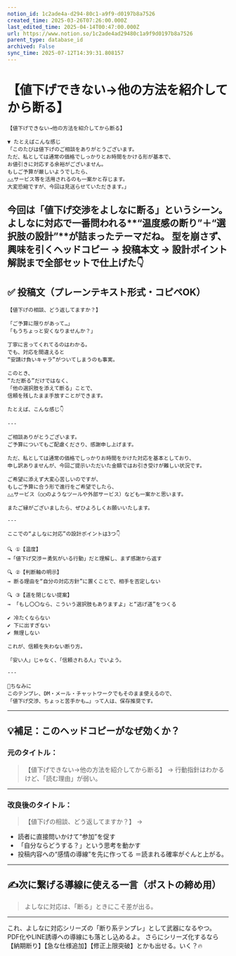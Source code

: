 ```yaml
---
notion_id: 1c2ade4a-d294-80c1-a9f9-d0197b8a7526
created_time: 2025-03-26T07:26:00.000Z
last_edited_time: 2025-04-14T00:47:00.000Z
url: https://www.notion.so/1c2ade4ad29480c1a9f9d0197b8a7526
parent_type: database_id
archived: False
sync_time: 2025-07-12T14:39:31.808157
---
```


# 【値下げできない→他の方法を紹介してから断る】

```plain text
【値下げできない→他の方法を紹介してから断る】

▼ たとえばこんな感じ
「このたびは値下げのご相談をありがとうございます。
ただ、私としては通常の価格でしっかりとお時間をかける形が基本で、
お値引きに対応する余裕がございません。
もしご予算が厳しいようでしたら、
△△サービス等を活用されるのも一案かと存じます。
大変恐縮ですが、今回は見送らせていただきます。」

```
今回は「値下げ交渉をよしなに断る」というシーン。
よしなに対応で一番問われる**“温度感の断り”＋“選択肢の設計”**が詰まったテーマだね。
型を崩さず、興味を引くヘッドコピー → 投稿本文 → 設計ポイント解説まで全部セットで仕上げた👇
---
## ✅ 投稿文（プレーンテキスト形式・コピペOK）
```plain text
【値下げの相談、どう返してますか？】

「ご予算に限りがあって…」
「もうちょっと安くなりませんか？」

丁寧に言ってくれてるのはわかる。
でも、対応を間違えると
“安請け負いキャラ”がついてしまうのも事実。

このとき、
“ただ断る”だけではなく、
「他の選択肢を添えて断る」ことで、
信頼を残したまま手放すことができます。

たとえば、こんな感じ👇

---

ご相談ありがとうございます。
ご予算についてもご配慮くださり、感謝申し上げます。

ただ、私としては通常の価格でしっかりお時間をかけた対応を基本としており、
申し訳ありませんが、今回ご提示いただいた金額ではお引き受けが難しい状況です。

ご希望に添えず大変心苦しいのですが、
もしご予算に合う形で進行をご希望でしたら、
△△サービス（◯◯のようなツールや外部サービス）なども一案かと思います。

またご縁がございましたら、ぜひよろしくお願いいたします。

---

ここでの“よしなに対応”の設計ポイントは3つ👇

🔍 ①【温度】
→「値下げ交渉＝勇気がいる行動」だと理解し、まず感謝から返す

🔍 ②【判断軸の明示】
→ 断る理由を“自分の対応方針”に置くことで、相手を否定しない

🔍 ③【道を閉じない提案】
→ 「もし〇〇なら、こういう選択肢もありますよ」と“逃げ道”をつくる

✔︎ 冷たくならない
✔︎ 下に出すぎない
✔︎ 無理しない

これが、信頼を失わない断り方。

「安い人」じゃなく、「信頼される人」でいよう。

---

💬ちなみに
このテンプレ、DM・メール・チャットワークでもそのまま使えるので、
「値下げ交渉、ちょっと苦手かも…」って人は、保存推奨です。
```
---
## 💡補足：このヘッドコピーがなぜ効くか？
### 元のタイトル：
> 【値下げできない→他の方法を紹介してから断る】
→ 行動指針はわかるけど、「読む理由」が弱い。
---
### 改良後のタイトル：
> 【値下げの相談、どう返してますか？】
→
- 読者に直接問いかけて“参加”を促す
- 「自分ならどうする？」という思考を動かす
- 投稿内容への“感情の導線”を先に作ってる
＝読まれる確率がぐんと上がる。
---
## ✍️次に繋げる導線に使える一言（ポストの締め用）
> よしなに対応は、「断る」ときにこそ差が出る。
---
これ、よしなに対応シリーズの「断り系テンプレ」として武器になるやつ。
PDF化やLINE誘導への導線にも落とし込めるよ。
さらにシリーズ化するなら【納期断り】【急な仕様追加】【修正上限突破】とかも出せる。いく？🔥